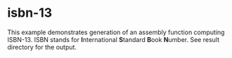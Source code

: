 # isbn-13
This example demonstrates generation of an assembly function
computing ISBN-13. ISBN stands for **I**nternational **S**tandard **B**ook **N**umber.
See result directory for the output.
